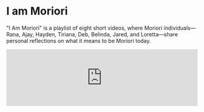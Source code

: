 <!-- 
Title: I am Moriori
ID: 8 
-->

# I am Moriori

"I Am Moriori" is a playlist of eight short videos, where Moriori individuals—Rana, Ajay, Hayden, Tiriana, Deb, Belinda, Jared, and Loretta—share personal reflections on what it means to be Moriori today.


<iframe class="enclave-object youtube-enclave-object" width="100%" src="https://www.youtube.com/embed/?listType=playlist&list=PLLjFJEZHA0hypKkBGjUv8o5lYFtwfwynf" frameborder="0" allowfullscreen>
